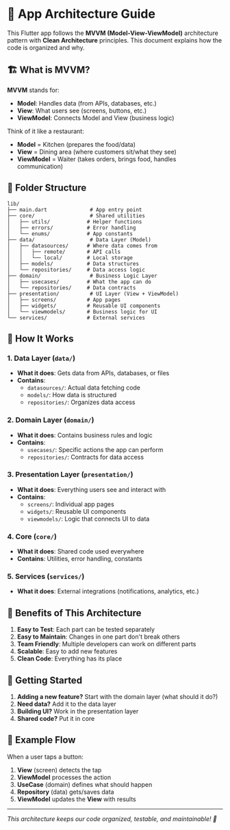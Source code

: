 # 📱 App Architecture Guide

This Flutter app follows the **MVVM (Model-View-ViewModel)** architecture pattern with **Clean Architecture** principles. This document explains how the code is organized and why.

## 🏗️ What is MVVM?

**MVVM** stands for:

- **Model**: Handles data (from APIs, databases, etc.)
- **View**: What users see (screens, buttons, etc.)
- **ViewModel**: Connects Model and View (business logic)

Think of it like a restaurant:

- **Model** = Kitchen (prepares the food/data)
- **View** = Dining area (where customers sit/what they see)
- **ViewModel** = Waiter (takes orders, brings food, handles communication)

## 📁 Folder Structure

```
lib/
├── main.dart              # App entry point
├── core/                  # Shared utilities
│   ├── utils/            # Helper functions
│   ├── errors/           # Error handling
│   └── enums/            # App constants
├── data/                  # Data Layer (Model)
│   ├── datasources/      # Where data comes from
│   │   ├── remote/       # API calls
│   │   └── local/        # Local storage
│   ├── models/           # Data structures
│   └── repositories/     # Data access logic
├── domain/                # Business Logic Layer
│   ├── usecases/         # What the app can do
│   └── repositories/     # Data contracts
├── presentation/          # UI Layer (View + ViewModel)
│   ├── screens/          # App pages
│   ├── widgets/          # Reusable UI components
│   └── viewmodels/       # Business logic for UI
└── services/             # External services
```

## 🔄 How It Works

### 1. **Data Layer** (`data/`)

- **What it does**: Gets data from APIs, databases, or files
- **Contains**:
  - `datasources/`: Actual data fetching code
  - `models/`: How data is structured
  - `repositories/`: Organizes data access

### 2. **Domain Layer** (`domain/`)

- **What it does**: Contains business rules and logic
- **Contains**:
  - `usecases/`: Specific actions the app can perform
  - `repositories/`: Contracts for data access

### 3. **Presentation Layer** (`presentation/`)

- **What it does**: Everything users see and interact with
- **Contains**:
  - `screens/`: Individual app pages
  - `widgets/`: Reusable UI components
  - `viewmodels/`: Logic that connects UI to data

### 4. **Core** (`core/`)

- **What it does**: Shared code used everywhere
- **Contains**: Utilities, error handling, constants

### 5. **Services** (`services/`)

- **What it does**: External integrations (notifications, analytics, etc.)

## 🎯 Benefits of This Architecture

1. **Easy to Test**: Each part can be tested separately
2. **Easy to Maintain**: Changes in one part don't break others
3. **Team Friendly**: Multiple developers can work on different parts
4. **Scalable**: Easy to add new features
5. **Clean Code**: Everything has its place

## 🚀 Getting Started

1. **Adding a new feature?** Start with the domain layer (what should it do?)
2. **Need data?** Add it to the data layer
3. **Building UI?** Work in the presentation layer
4. **Shared code?** Put it in core

## 📝 Example Flow

When a user taps a button:

1. **View** (screen) detects the tap
2. **ViewModel** processes the action
3. **UseCase** (domain) defines what should happen
4. **Repository** (data) gets/saves data
5. **ViewModel** updates the **View** with results

---

_This architecture keeps our code organized, testable, and maintainable! 🎉_
